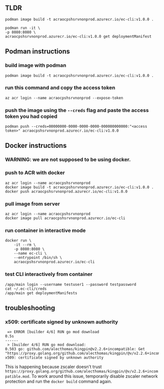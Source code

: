 ## TLDR
```
podman image build -t acraocpshsrvnonprod.azurecr.io/ec-cli:v1.0.0 .
```

```
podman run -it \
-p 8080:8080 \
acraocpshsrvnonprod.azurecr.io/ec-cli:v1.0.0 get deploymentManifest
```

## Podman instructions

### build image with podman
```
podman image build -t acraocpshsrvnonprod.azurecr.io/ec-cli:v1.0.0 .
```

### run this command and copy the access token
```
az acr login --name acraocpshsrvnonprod --expose-token
```

### push the image using the `--creds` flag and paste the access token you had copied
```
podman push --creds=00000000-0000-0000-0000-000000000000:"<access token>" acraocpshsrvnonprod.azurecr.io/ec-cli:v1.0.0
```

## Docker instructions

### WARNING: we are not supposed to be using docker.

### push to ACR with docker 
```
az acr login --name acraocpshsrvnonprod
docker image build -t acraocpshsrvnonprod.azurecr.io/ec-cli:v1.0.0 .
docker push acraocpshsrvnonprod.azurecr.io/ec-cli:v1.0.0
```

### pull image from server
```
az acr login --name acraocpshsrvnonprod
docker image pull acraocpshsrvnonprod.azurecr.io/ec-cli
```

### run container in interactive mode
```
docker run \
    -it --rm \
    -p 8080:8080 \
    --name ec-cli \
    --entrypoint /bin/sh \
    acraocpshsrvnonprod.azurecr.io/ec-cli
```

### test CLI interactively from container
```
/app/main login --username testuser1 --password testpassword 
cat ~/.ec-cli/creds
/app/main get deploymentManifests 
```

## troubleshooting

### x509: certificate signed by unknown authority
```
 => ERROR [builder 4/6] RUN go mod download                                                                                                 0.5s
------
 > [builder 4/6] RUN go mod download:
0.503 go: github.com/alecthomas/kingpin@v2.2.6+incompatible: Get "https://proxy.golang.org/github.com/alecthomas/kingpin/@v/v2.2.6+incompatible.mod": x509: certificate signed by unknown authority
```

This is happening because zscaler doesn't trust `https://proxy.golang.org/github.com/alecthomas/kingpin/@v/v2.2.6+incompatible.mod`. To work around this issue, temporarily disable zscaler network protection and run the `docker build` command again.